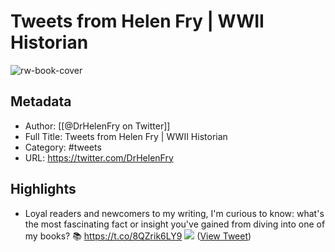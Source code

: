 # Tweets from Helen Fry | WWII Historian

![rw-book-cover](https://pbs.twimg.com/profile_images/1799065635529641984/g7CD6nCk.jpg)

## Metadata
- Author: [[@DrHelenFry on Twitter]]
- Full Title: Tweets from Helen Fry | WWII Historian
- Category: #tweets
- URL: https://twitter.com/DrHelenFry

## Highlights
- Loyal readers and newcomers to my writing, I'm curious to know: what's the most fascinating fact or insight you've gained from diving into one of my books? 📚 https://t.co/8QZrik6LY9
  ![](https://pbs.twimg.com/media/FziuTLJWYAAiNce.png) ([View Tweet](https://twitter.com/DrHelenFry/status/1673278910413283331))
